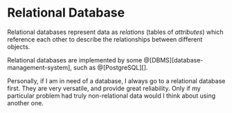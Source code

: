 # Relational Database

Relational databases represent data as *relations* (tables of *attributes*) which
reference each other to describe the relationships between different objects.

Relational databases are implemented by some @[DBMS][database-management-system], such
as @[PostgreSQL][].

Personally, if I am in need of a database, I always go to a relational database first.
They are very versatile, and provide great reliability. Only if my particular problem
had truly non-relational data would I think about using another one.
